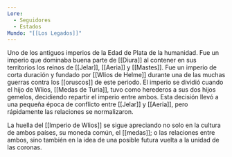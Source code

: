 ```yaml
---
Lore:
  - Seguidores
  - Estados
Mundo: "[[Los Legados]]"
---
```

Uno de los antiguos imperios de la Edad de Plata de la humanidad. Fue un imperio que dominaba buena parte de [[Diura]] al contener en sus territorios los reinos de [[Jelar]], [[Aeria]] y [[Mastes]]. Fue un imperio de corta duración y fundado por [[Wlios de Helme]] durante una de las muchas guerras contra los [[oruscos]] de este periodo. El imperio se dividió cuando el hijo de Wlios, [[Medas de Turia]], tuvo como herederos a sus dos hijos gemelos, decidiendo repartir el imperio entre ambos. Esta decisión llevó a una pequeña época de conflicto entre [[Jelar]] y [[Aeria]], pero rápidamente las relaciones se normalizaron.

La huella del [[Imperio de Wlios]] se sigue apreciando no solo en la cultura de ambos países, su moneda común, el [[medas]]; o las relaciones entre ambos, sino también en la idea de una posible futura vuelta a la unidad de las coronas.
